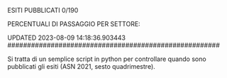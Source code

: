 ESITI PUBBLICATI 0/190 

PERCENTUALI DI PASSAGGIO PER SETTORE:

UPDATED 2023-08-09 14:18:36.903443
###################################################### 

Si tratta di un semplice script in python per controllare quando sono pubblicati gli esiti (ASN 2021, sesto quadrimestre).


